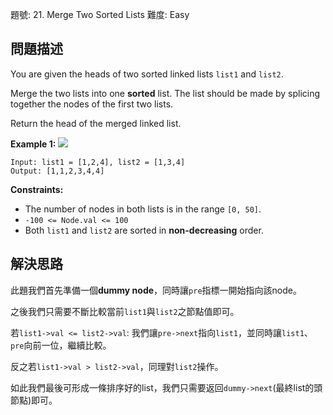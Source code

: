 題號: 21. Merge Two Sorted Lists
難度: Easy

## 問題描述
You are given the heads of two sorted linked lists `list1` and `list2`.

Merge the two lists into one **sorted** list. The list should be made by splicing together the nodes of the first two lists.

Return the head of the merged linked list.

**Example 1:**
![](https://hackmd.io/_uploads/Bkp2NQNC2.jpg)
```
Input: list1 = [1,2,4], list2 = [1,3,4]
Output: [1,1,2,3,4,4]
```
**Constraints:**

- The number of nodes in both lists is in the range `[0, 50]`.
- `-100 <= Node.val <= 100`
- Both `list1` and `list2` are sorted in **non-decreasing** order.

## 解決思路
此題我們首先準備一個**dummy node**，同時讓`pre`指標一開始指向該node。

之後我們只需要不斷比較當前`list1`與`list2`之節點值即可。

若`list1->val <= list2->val`:
    我們讓`pre->next`指向`list1`，並同時讓`list1`、`pre`向前一位，繼續比較。
    
反之若`list1->val > list2->val`，同理對`list2`操作。

如此我們最後可形成一條排序好的list，我們只需要返回`dummy->next`(最終list的頭節點)即可。
